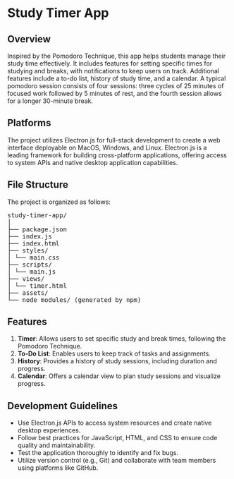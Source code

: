 
# Study Timer App

## Overview

Inspired by the Pomodoro Technique, this app helps students manage their study time effectively. It includes features for setting specific times for studying and breaks, with notifications to keep users on track. Additional features include a to-do list, history of study time, and a calendar. A typical pomodoro session consists of four sessions: three cycles of 25 minutes of focused work followed by 5 minutes of rest, and the fourth session allows for a longer 30-minute break.

## Platforms

The project utilizes Electron.js for full-stack development to create a web interface deployable on MacOS, Windows, and Linux. Electron.js is a leading framework for building cross-platform applications, offering access to system APIs and native desktop application capabilities.

## File Structure

The project is organized as follows:
<pre>
study-timer-app/
│
├── package.json
├── index.js
├── index.html
├── styles/
│ └── main.css
├── scripts/
│ └── main.js
├── views/
│ └── timer.html
├── assets/
└── node_modules/ (generated by npm)
</pre>

## Features

1. **Timer**: Allows users to set specific study and break times, following the Pomodoro Technique.
2. **To-Do List**: Enables users to keep track of tasks and assignments.
3. **History**: Provides a history of study sessions, including duration and progress.
4. **Calendar**: Offers a calendar view to plan study sessions and visualize progress.

## Development Guidelines

- Use Electron.js APIs to access system resources and create native desktop experiences.
- Follow best practices for JavaScript, HTML, and CSS to ensure code quality and maintainability.
- Test the application thoroughly to identify and fix bugs.
- Utilize version control (e.g., Git) and collaborate with team members using platforms like GitHub.


